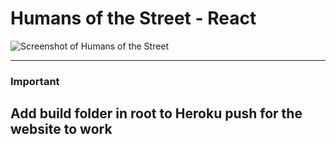 # Humans of the Street - React

![Screenshot of Humans of the Street](https://res.cloudinary.com/ngasco/image/upload/v1641756137/humans_react_ghyjpp.png)

---
### Important
Add build folder in root to Heroku push for the website to work
---
